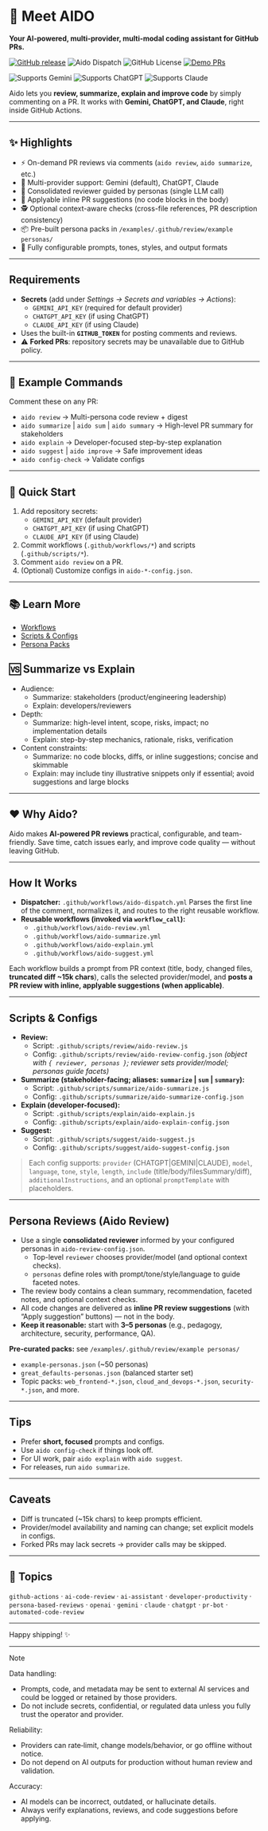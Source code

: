 # 🚀 Meet AIDO
**Your AI-powered, multi-provider, multi-modal coding assistant for GitHub PRs.**

[![GitHub release](https://img.shields.io/github/v/release/aido-dev/aido?style=flat-square)](https://github.com/aido-dev/aido/releases)
![Aido Dispatch](https://github.com/aido-dev/aido/actions/workflows/aido-dispatch.yml/badge.svg)
![GitHub License](https://img.shields.io/github/license/aido-dev/aido)
[![Demo PRs](https://img.shields.io/badge/Demo%20PRs-See%20examples-6f42c1?style=flat-square)](https://github.com/aido-dev/aido/pulls)


![Supports Gemini](https://img.shields.io/badge/provider-Gemini-blue?logo=google&style=flat-square)
![Supports ChatGPT](https://img.shields.io/badge/provider-ChatGPT-10a37f?logo=openai&style=flat-square)
![Supports Claude](https://img.shields.io/badge/provider-Claude-8a2be2?style=flat-square)

Aido lets you **review, summarize, explain and improve code** by simply commenting on a PR.
It works with **Gemini, ChatGPT, and Claude**, right inside GitHub Actions.

---

## ✨ Highlights
- ⚡ On-demand PR reviews via comments (`aido review`, `aido summarize`, etc.)
- 🤖 Multi-provider support: Gemini (default), ChatGPT, Claude
- 🧩 Consolidated reviewer guided by personas (single LLM call)
- 🧷 Applyable inline PR suggestions (no code blocks in the body)
- 🕵️ Optional context-aware checks (cross-file references, PR description consistency)
- 📦 Pre-built persona packs in `/examples/.github/review/example personas/`
- 🔧 Fully configurable prompts, tones, styles, and output formats

---

## Requirements
- **Secrets** (add under *Settings → Secrets and variables → Actions*):
  - `GEMINI_API_KEY` (required for default provider)
  - `CHATGPT_API_KEY` (if using ChatGPT)
  - `CLAUDE_API_KEY` (if using Claude)
- Uses the built-in **`GITHUB_TOKEN`** for posting comments and reviews.
- ⚠️ **Forked PRs**: repository secrets may be unavailable due to GitHub policy.

---

## 📝 Example Commands
Comment these on any PR:
- `aido review` → Multi-persona code review + digest
- `aido summarize` | `aido sum` | `aido summary` → High-level PR summary for stakeholders
- `aido explain` → Developer-focused step-by-step explanation
- `aido suggest` | `aido improve` → Safe improvement ideas
- `aido config-check` → Validate configs

---

## 🚀 Quick Start
1. Add repository secrets:
   - `GEMINI_API_KEY` (default provider)
   - `CHATGPT_API_KEY` (if using ChatGPT)
   - `CLAUDE_API_KEY` (if using Claude)
2. Commit workflows (`.github/workflows/*`) and scripts (`.github/scripts/*`).
3. Comment `aido review` on a PR.
4. (Optional) Customize configs in `aido-*-config.json`.

---

## 📚 Learn More
- [Workflows](.github/workflows/)
- [Scripts & Configs](.github/scripts/)
- [Persona Packs](/examples/.github/review/example%20personas/)

## 🆚 Summarize vs Explain
- Audience:
  - Summarize: stakeholders (product/engineering leadership)
  - Explain: developers/reviewers
- Depth:
  - Summarize: high-level intent, scope, risks, impact; no implementation details
  - Explain: step-by-step mechanics, rationale, risks, verification
- Content constraints:
  - Summarize: no code blocks, diffs, or inline suggestions; concise and skimmable
  - Explain: may include tiny illustrative snippets only if essential; avoid suggestions and large blocks

---

## ❤️ Why Aido?
Aido makes **AI-powered PR reviews** practical, configurable, and team-friendly.
Save time, catch issues early, and improve code quality — without leaving GitHub.

---

## How It Works
- **Dispatcher:** `.github/workflows/aido-dispatch.yml`
  Parses the first line of the comment, normalizes it, and routes to the right reusable workflow.
- **Reusable workflows (invoked via `workflow_call`):**
  - `.github/workflows/aido-review.yml`
  - `.github/workflows/aido-summarize.yml`
  - `.github/workflows/aido-explain.yml`
  - `.github/workflows/aido-suggest.yml`

Each workflow builds a prompt from PR context (title, body, changed files, **truncated diff ~15k chars**), calls the selected provider/model, and **posts a PR review with inline, applyable suggestions (when applicable)**.

---

## Scripts & Configs
- **Review:**
   - Script: `.github/scripts/review/aido-review.js`
   - Config: `.github/scripts/review/aido-review-config.json` *(object with `{ reviewer, personas }`; reviewer sets provider/model; personas guide facets)*
- **Summarize (stakeholder-facing; aliases: `summarize` | `sum` | `summary`):**
   - Script: `.github/scripts/summarize/aido-summarize.js`
   - Config: `.github/scripts/summarize/aido-summarize-config.json`
- **Explain (developer-focused):**
   - Script: `.github/scripts/explain/aido-explain.js`
   - Config: `.github/scripts/explain/aido-explain-config.json`
- **Suggest:**
   - Script: `.github/scripts/suggest/aido-suggest.js`
   - Config: `.github/scripts/suggest/aido-suggest-config.json`

> Each config supports: `provider` (CHATGPT|GEMINI|CLAUDE), `model`, `language`, `tone`, `style`, `length`, `include` (title/body/filesSummary/diff), `additionalInstructions`, and an optional `promptTemplate` with placeholders.

---

## Persona Reviews (Aido Review)
- Use a single **consolidated reviewer** informed by your configured personas in `aido-review-config.json`.
  - Top-level `reviewer` chooses provider/model (and optional context checks).
  - `personas` define roles with prompt/tone/style/language to guide faceted notes.
- The review body contains a clean summary, recommendation, faceted notes, and optional context checks.
- All code changes are delivered as **inline PR review suggestions** (with “Apply suggestion” buttons) — not in the body.
- **Keep it reasonable:** start with **3–5 personas** (e.g., pedagogy, architecture, security, performance, QA).

**Pre-curated packs:** see `/examples/.github/review/example personas/`
- `example-personas.json` (~50 personas)
- `great_defaults-personas.json` (balanced starter set)
- Topic packs: `web_frontend-*.json`, `cloud_and_devops-*.json`, `security-*.json`, and more.

---

## Tips
- Prefer **short, focused** prompts and configs.
- Use `aido config-check` if things look off.
- For UI work, pair `aido explain` with `aido suggest`.
- For releases, run `aido summarize`.

---

## Caveats
- Diff is truncated (~15k chars) to keep prompts efficient.
- Provider/model availability and naming can change; set explicit models in configs.
- Forked PRs may lack secrets → provider calls may be skipped.

---

## 🔖 Topics
`github-actions` · `ai-code-review` · `ai-assistant` · `developer-productivity` · `persona-based-reviews` · `openai` · `gemini` · `claude` · `chatgpt` · `pr-bot` · `automated-code-review`

---

Happy shipping! ✨

---

> [!Note]
>
> Data handling:
> - Prompts, code, and metadata may be sent to external AI services and could be logged or retained by those providers.
> - Do not include secrets, confidential, or regulated data unless you fully trust the operator and provider.
>
> Reliability:
> - Providers can rate‑limit, change models/behavior, or go offline without notice.
> - Do not depend on AI outputs for production without human review and validation.
>
> Accuracy:
> - AI models can be incorrect, outdated, or hallucinate details.
> - Always verify explanations, reviews, and code suggestions before applying.
